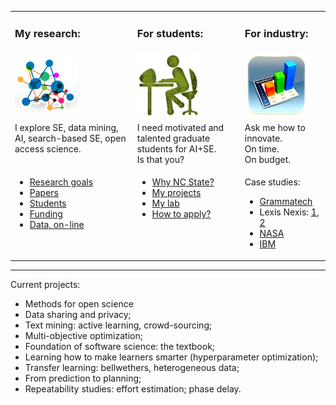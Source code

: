 



<table  class=paddingBetweenCols>


<tr><td>
<h3> My research: </h3>
</td><td>
<h3> For students:</h3>
</td><td>
<h3>For industry:</h3>
</td></tr>

<tr><td>

<img width=100 src="img/research2.png">
</td><td>
<img width=100 src="img/students.png">
</td><td>
<img width=100 src="img/industry.png">
</td></tr>

<tr><td valign=top>
I explore SE, data mining, AI, search-based SE, open access science.

</td><td valign=top>
I need motivated and talented graduate  students for AI+SE.<br>
 Is that you?

</td><td valign=top>
Ask me how to innovate. <br>On time.<br> On budget. 
</td></tr>
<tr><td valign=top>
<ul>
<li> <a href="goals.html">Research goals</a></li>
<li> <a href="https://scholar.google.com/citations?user=7htTUTgmLtUC&hl=en&oi=ao">Papers</a></li>
<li> <a href="https://docs.google.com/spreadsheets/d/1oWGEfEdt4aXZ_chBLTzw2RkKhGTKIKReetkcb8Zo2F4">Students</a></li>
<li> <a href="https://docs.google.com/spreadsheets/d/1Y5YrD3WkZlee7LLXLN5m9vvMPL2qBU-vruHpRr77dqg/edit#gid=676744746">Funding</a></li>
<li> <a href="http://openscience.us/repo">Data, on-line</a></li>
</ul>
</td><td valign=top>
<ul>
<li> <a href="https://www.youtube.com/watch?v=LRoI-Rw4GBY">Why NC State?</a>
<li> <a href="http://ai4se.net/projects">My projects</a>
<li> <a href="http://ai4se.net">My lab</a>
<li> <a href="application.html">How to apply?</a>
</ul>
</td><td valign=top>
<p>Case studies:</p>
<ul>
<li><a href="https://www.sbir.gov/sbirsearch/detail/4945">Grammatech</a></li>
<li>Lexis Nexis: <a href="http://www.slideshare.net/slideshow/embed_code/key/f8etbZ448ukfOs">1</a>, <a href="pdf/Best_Practice_SE_text_mining.pdf">2<a> </li>
<li><a href="http://www.slideshare.net/timmenzies/172529main-ken-andtimsoftwareassuranceresearchatwestvirginia?qid=4ddfaa48-dea3-4397-800b-74170c2722da&v=&b=&from_search=4">NASA</a></li>
<li><a href="https://github.com/timm/16/blob/master/matt.pdf">IBM</a></li>
</ul>
</td></tr>
</table>

<hr>
Current projects:

- Methods for open science
- Data sharing and privacy;
- Text mining: active learning, crowd-sourcing;
- Multi-objective optimization;
- Foundation of software science: the textbook;
- Learning how to make learners smarter (hyperparameter optimization);
- Transfer learning: bellwethers, heterogeneous data;
- From prediction to planning;
- Repeatability studies: effort estimation; phase delay.

